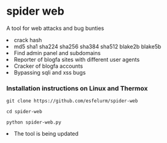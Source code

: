 # spider web

A tool for web attacks and bug bunties 

<li> crack hash <li>
md5
sha1
sha224
sha256
sha384
sha512
blake2b
blake5b 
<li> Find admin panel and subdomains </li>
<li> Reporter of blogfa sites with different user agents </li>
<li> Cracker of blogfa accounts </li>
<li> Bypassing sqli and xss bugs </li>

<h3>Installation instructions on Linux and Thermox </h3>

``` 
git clone https://github.com/esfelurm/spider-web

cd spider-web

python spider-web.py
```

<li> The tool is being updated </li>


